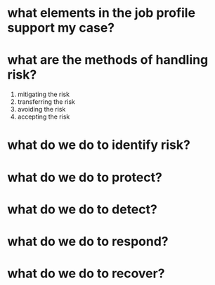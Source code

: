 # what elements in the job profile support my case?

# what are the methods of handling risk?
1. mitigating the risk
2. transferring the risk
3. avoiding the risk
4. accepting the risk

# what do we do to identify risk?
# what do we do to protect?
# what do we do to detect?
# what do we do to respond?
# what do we do to recover?